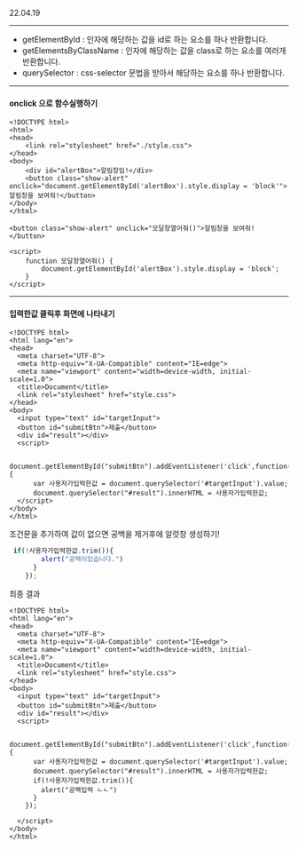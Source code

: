 22.04.19

___

- getElementById : 인자에 해당하는 값을 id로 하는 요소를 하나 반환합니다.
- getElementsByClassName : 인자에 해당하는 값을 class로 하는 요소를 여러개 반환합니다.
- querySelector : css-selector 문법을 받아서 해당하는 요소를 하나 반환합니다.

___

#### onclick 으로 함수실행하기

```
<!DOCTYPE html>
<html>
<head>
    <link rel="stylesheet" href="./style.css">
</head>
<body>
    <div id="alertBox">알림창임!</div>
    <button class="show-alert" onclick="document.getElementById('alertBox').style.display = 'block'">알림창을 보여줘!</button>
</body>
</html>
```
```
<button class="show-alert" onclick="모달창열어줘()">알림창을 보여줘!</button>

<script>
    function 모달창열어줘() {
        document.getElementById('alertBox').style.display = 'block';
    }
</script>
```

___

#### 입력한값 클릭후 화면에 나타내기

```
<!DOCTYPE html>
<html lang="en">
<head>
  <meta charset="UTF-8">
  <meta http-equiv="X-UA-Compatible" content="IE=edge">
  <meta name="viewport" content="width=device-width, initial-scale=1.0">
  <title>Document</title>
  <link rel="stylesheet" href="style.css">
</head>
<body>
  <input type="text" id="targetInput">
  <button id="submitBtn">제출</button>
  <div id="result"></div>
  <script>

    document.getElementById("submitBtn").addEventListener('click',function(){
      var 사용자가입력한값 = document.querySelector('#targetInput').value;
      document.querySelector("#result").innerHTML = 사용자가입력한값;
  </script>
</body>
</html>
```

조건문을 추가하여 값이 없으면
공백을 제거후에 알럿창 생성하기!

``` js
 if(!사용자가입력한값.trim()){
        alert("공백이있습니다.")
      }
    });
```

최종 결과

```
<!DOCTYPE html>
<html lang="en">
<head>
  <meta charset="UTF-8">
  <meta http-equiv="X-UA-Compatible" content="IE=edge">
  <meta name="viewport" content="width=device-width, initial-scale=1.0">
  <title>Document</title>
  <link rel="stylesheet" href="style.css">
</head>
<body>
  <input type="text" id="targetInput">
  <button id="submitBtn">제출</button>
  <div id="result"></div>
  <script>

    document.getElementById("submitBtn").addEventListener('click',function(){
      var 사용자가입력한값 = document.querySelector('#targetInput').value;
      document.querySelector("#result").innerHTML = 사용자가입력한값;
      if(!사용자가입력한값.trim()){
        alert("공백입력 ㄴㄴ")
      }
    });

  </script>
</body>
</html>
```

